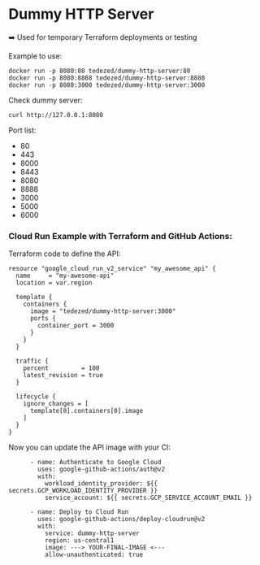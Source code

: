 # Dummy HTTP Server

➡️ Used for temporary Terraform deployments or testing

Example to use:
```
docker run -p 8080:80 tedezed/dummy-http-server:80
docker run -p 8080:8888 tedezed/dummy-http-server:8888
docker run -p 8080:3000 tedezed/dummy-http-server:3000
```

Check dummy server:
```
curl http://127.0.0.1:8080
```

Port list:
- 80
- 443
- 8000
- 8443
- 8080
- 8888
- 3000
- 5000
- 6000

### Cloud Run Example with Terraform and GitHub Actions:

Terraform code to define the API:
```
resource "google_cloud_run_v2_service" "my_awesome_api" {
  name     = "my-awesome-api"
  location = var.region

  template {
    containers {
      image = "tedezed/dummy-http-server:3000"
      ports {
        container_port = 3000
      }
    }
  }

  traffic {
    percent         = 100
    latest_revision = true
  }

  lifecycle {
    ignore_changes = [
      template[0].containers[0].image
    ]
  }
}
```

Now you can update the API image with your CI:
```
      - name: Authenticate to Google Cloud
        uses: google-github-actions/auth@v2
        with:
          workload_identity_provider: ${{ secrets.GCP_WORKLOAD_IDENTITY_PROVIDER }}
          service_account: ${{ secrets.GCP_SERVICE_ACCOUNT_EMAIL }}

      - name: Deploy to Cloud Run
        uses: google-github-actions/deploy-cloudrun@v2
        with:
          service: dummy-http-server
          region: us-central1
          image: ---> YOUR-FINAL-IMAGE <---
          allow-unauthenticated: true
```

